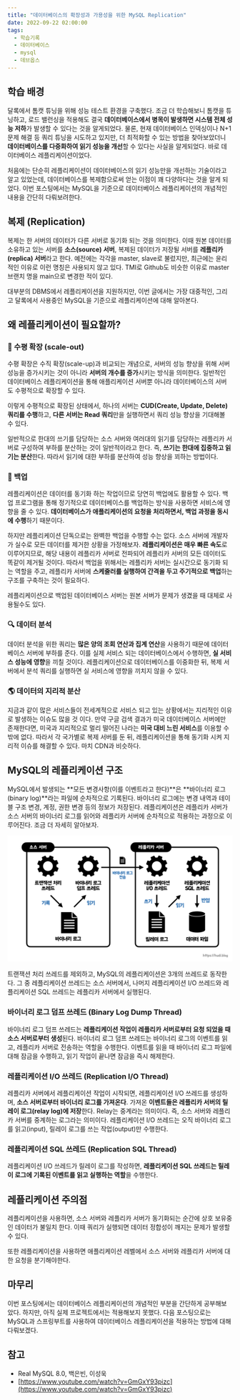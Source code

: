 ```yaml
---
title: "데이터베이스의 확장성과 가용성을 위한 MySQL Replication"
date: 2022-09-22 02:00:00
tags:
  - 학습기록
  - 데이터베이스
  - mysql
  - 데브옵스
---
```


## 학습 배경

달록에서 톰캣 튜닝을 위해 성능 테스트 환경을 구축했다. 조금 더 학습해보니 톰캣을 튜닝하고, 로드 밸런싱을 적용해도 결국 **데이터베이스에서 병목이 발생하면 시스템 전체 성능 저하**가 발생할 수 있다는 것을 알게되었다. 물론, 현재 데이터베이스 인덱싱이나 N+1 문제 해결 등 쿼리 튜닝을 시도하고 있지만, 더 최적화할 수 있는 방법을 찾아보았더니 **데이터베이스를 다중화하여 읽기 성능을 개선**할 수 있다는 사실을 알게되었다. 바로 데이터베이스 레플리케이션이었다.

처음에는 단순히 레플리케이션이 데이터베이스의 읽기 성능만을 개선하는 기술이라고 알고 있었는데, 데이터베이스를 복제함으로써 얻는 이점이 꽤 다양하다는 것을 알게 되었다. 이번 포스팅에서는 MySQL을 기준으로 데이터베이스 레플리케이션의 개념적인 내용을 간단히 다뤄보려한다.

## 복제 (Replication)

복제는 한 서버의 데이터가 다른 서버로 동기화 되는 것을 의미한다. 이때 원본 데이터를 소유하고 있는 서버를 **소스(source) 서버**, 복제된 데이터가 저장될 서버를 **레플리카(replica) 서버**라고 한다. 예전에는 각각을 master, slave로 불렀지만, 최근에는 윤리적인 이유로 이런 명칭은 사용되지 않고 있다. TMI로 Github도 비슷한 이유로 master 브랜치 명을 main으로 변경한 적이 있다.

대부분의 DBMS에서 레플리케이션을 지원하지만, 이번 글에서는 가장 대중적인, 그리고 달록에서 사용중인 MySQL을 기준으로 레플리케이션에 대해 알아본다.

## 왜 레플리케이션이 필요할까?

### 🚀 수평 확장 (scale-out)

수평 확장은 수직 확장(scale-up)과 비교되는 개념으로, 서버의 성능 향상을 위해 서버 성능을 증가시키는 것이 아니라 **서버의 개수를 증가**시키는 방식을 의미한다. 일반적인 데이터베이스 레플리케이션을 통해 애플리케이션 서버뿐 아니라 데이터베이스의 서버도 수평적으로 확장할 수 있다.

이렇게 수평적으로 확장된 상태에서, 하나의 서버는 **CUD(Create, Update, Delete) 쿼리를 수행**하고, **다른 서버는 Read 쿼리**만을 실행하면서 쿼리 성능 향상을 기대해볼 수 있다.

일반적으로 한대의 쓰기를 담당하는 소스 서버와 여러대의 읽기를 담당하는 레플리카 서버로 구성하여 부하를 분산하는 것이 일반적이라고 한다. 즉, **쓰기는 한대에 집중하고 읽기는 분산**한다. 따라서 읽기에 대한 부하를 분산하여 성능 향상을 꾀하는 방법이다.

### 📑 백업

레플리케이션은 데이터를 동기화 하는 작업이므로 당연히 백업에도 활용할 수 있다. 백업 프로그램을 통해 정기적으로 데이터베이스를 백업하는 방식을 사용하면 서비스에 영향을 줄 수 있다. **데이터베이스가 애플리케이션의 요청을 처리하면서, 백업 과정을 동시에 수행**하기 때문이다.

하지만 레플리케이션 단독으로는 완벽한 백업을 수행할 수는 없다. 소스 서버에 개발자가 실수로 모든 데이터를 제거한 상황을 가정해보자. **레플리케이션은 매우 빠른 속도**로 이루어지므로, 해당 내용이 레플리카 서버로 전파되어 레플리카 서버의 모든 데이터도 똑같이 제거될 것이다. 따라서 백업을 위해서는 레플리카 서버는 실시간으로 동기화 되는 역할을 주고, 레플리카 서버에 **스케줄러를 실행하여 간격을 두고 주기적으로 백업**하는 구조를 구축하는 것이 필요하다.

레플리케이션으로 백업된 데이터베이스 서버는 원본 서버가 문제가 생겼을 때 대체로 사용될수도 있다.

### 🔍 데이터 분석

데이터 분석을 위한 쿼리는 **많은 양의 조회 연산과 집계 연산**을 사용하기 때문에 데이터베이스 서버에 부하를 준다. 이를 실제 서비스 되는 데이터베이스에서 수행하면, **실 서비스 성능에 영향**을 끼칠 것이다. 레플리케이션으로 데이터베이스를 이중화한 뒤, 복제 서버에서 분석 쿼리를 실행하면 실 서비스에 영향을 끼치지 않을 수 있다.

### 🌎 데이터의 지리적 분산

지금과 같이 많은 서비스들이 전세계적으로 서비스 되고 있는 상황에서는 지리적인 이유로 발생하는 이슈도 많을 것 이다. 만약 구글 검색 결과가 미국 데이터베이스 서버에만 존재한다면, 미국과 지리적으로 멀리 떨어진 나라는 **미국 대비 느린 서비스**를 이용할 수 밖에 없다. 따라서 각 국가별로 복제 서버를 둔 뒤, 레플리케이션을 통해 동기화 시켜 지리적 이슈를 해결할 수 있다. 마치 CDN과 비슷하다.

## MySQL의 레플리케이션 구조

MySQL에서 발생되는 **모든 변경사항(이를 이벤트라고 한다)**은 **바이너리 로그(binary log)**라는 파일에 순차적으로 기록된다. 바이너리 로그에는 변경 내역과 테이블 구조 변경, 계정, 권한 변경 등의 정보가 저장된다. 레플리케이션은 레플리카 서버가 소스 서버의 바이너리 로그를 읽어와 레플리카 서버에 순차적으로 적용하는 과정으로 이루어진다. 조금 더 자세히 알아보자.

![MySQL의 대략적인 레플리케이션 구조](./replication.png)

트랜잭션 처리 쓰레드를 제외하고, MySQL의 레플리케이션은 3개의 쓰레드로 동작한다. 그 중 레플리케이션 쓰레드는 소스 서버에서, 나머지 레플리케이션 I/O 쓰레드와 레플리케이션 SQL 쓰레드는 레플리카 서버에서 실행된다.

### 바이너리 로그 덤프 쓰레드 (Binary Log Dump Thread)

바이너리 로그 덤프 쓰레드는 **레플리케이션 작업이 레플리카 서버로부터 요청 되었을 때 소스 서버로부터 생성**된다. 바이너리 로그 덤프 쓰레드는 바이너리 로그의 이벤트를 읽고, 레플리카 서버로 전송하는 역할을 수행한다. 이벤트를 읽을 때 바이너리 로그 파일에 대해 잠금을 수행하고, 읽기 작업이 끝나면 잠금을 즉시 해제한다.

### 레플리케이션 I/O 쓰레드 (Replication I/O Thread)

레플리카 서버에서 레플리케이션 작업이 시작되면, 레플리케이션 I/O 쓰레드를 생성하며, **소스 서버로부터 바이너리 로그를 가져온다**. 가져온 **이벤트들은 레플리카 서버의 릴레이 로그(relay log)에 저장**한다. Relay는 중계라는 의미이다. 즉, 소스 서버와 레플리카 서버를 중계하는 로그라는 의미이다. 레플리케이션 I/O 쓰레드는 오직 바이너리 로그를 읽고(input), 릴레이 로그를 쓰는 작업(output)만 수행한다.

### 레플리케이션 SQL 쓰레드 (Replication SQL Thread)

레플리케이션 I/O 쓰레드가 릴레이 로그를 작성하면, **레플리케이션 SQL 쓰레드는 릴레이 로그에 기록된 이벤트를 읽고 실행하는 역할**을 수행한다.

## 레플리케이션 주의점

레플리케이션을 사용하면, 소스 서버와 레플리카 서버가 동기화되는 순간에 상호 보유중인 데이터가 불일치 한다. 이때 쿼리가 실행되면 데이터 정합성이 깨지는 문제가 발생할 수 있다.

또한 레플리케이션을 사용하면 애플리케이션 레벨에서 소스 서버와 레플리카 서버에 대한 요청을 분기해야한다.

## 마무리

이번 포스팅에서는 데이터베이스 레플리케이션의 개념적인 부분을 간단하게 공부해보았다. 하지만, 아직 실제 프로젝트에서는 적용해보지 못했다. 다음 포스팅으로는 MySQL과 스프링부트를 사용하여 데이터베이스 레플리케이션을 적용하는 방법에 대해 다뤄보겠다.

## 참고

- Real MySQL 8.0, 백은빈, 이성욱
- [https://www.youtube.com/watch?v=GmGxY93pizc](https://www.youtube.com/watch?v=GmGxY93pizc)

